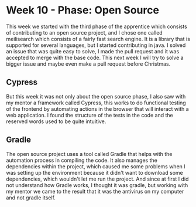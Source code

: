 # Week 10 - Phase: Open Source

This week we started with the third phase of the apprentice which consists of contributing to an open source project, and I chose one called meilisearch which consists of a fairly fast search engine. It is a library that is supported for several languages, but I started contributing in java. I solved an issue that was quite easy to solve, I made the pull request and it was accepted to merge with the base code. This next week I will try to solve a bigger issue and maybe even make a pull request before Christmas.

## Cypress

But this week it was not only about the open source phase, I also saw with my mentor a framework called Cypress, this works to do functional testing of the frontend by automating actions in the browser that will interact with a web application. I found the structure of the tests in the code and the reserved words used to be quite intuitive.

## Gradle

The open source project uses a tool called Gradle that helps with the automation process in compiling the code. It also manages the dependencies within the project, which caused me some problems when I was setting up the environment because it didn't want to download some dependencies, which wouldn't let me run the project. And since at first I did not understand how Gradle works, I thought it was gradle, but working with my mentor we came to the result that it was the antivirus on my computer and not gradle itself.


